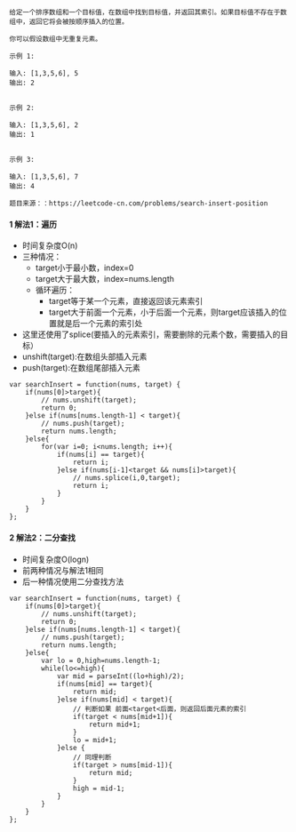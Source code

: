 # 
```
给定一个排序数组和一个目标值，在数组中找到目标值，并返回其索引。如果目标值不存在于数组中，返回它将会被按顺序插入的位置。

你可以假设数组中无重复元素。

示例 1:

输入: [1,3,5,6], 5
输出: 2


示例 2:

输入: [1,3,5,6], 2
输出: 1


示例 3:

输入: [1,3,5,6], 7
输出: 4

题目来源：：https://leetcode-cn.com/problems/search-insert-position
```

#### 1 解法1：遍历
- 时间复杂度O(n)
- 三种情况：
    - target小于最小数，index=0
    - target大于最大数，index=nums.length
    - 循环遍历：
        - target等于某一个元素，直接返回该元素索引
        - target大于前面一个元素，小于后面一个元素，则target应该插入的位置就是后一个元素的索引处
- 这里还使用了splice(要插入的元素索引，需要删除的元素个数，需要插入的目标）
- unshift(target):在数组头部插入元素
- push(target):在数组尾部插入元素
```
var searchInsert = function(nums, target) {
    if(nums[0]>target){
        // nums.unshift(target);
        return 0;
    }else if(nums[nums.length-1] < target){
        // nums.push(target);
        return nums.length;
    }else{
        for(var i=0; i<nums.length; i++){
            if(nums[i] == target){
                return i;
            }else if(nums[i-1]<target && nums[i]>target){
                // nums.splice(i,0,target);
                return i;
            }
        }
    }  
};
```

#### 2 解法2：二分查找
- 时间复杂度O(logn)
- 前两种情况与解法1相同
- 后一种情况使用二分查找方法
```
var searchInsert = function(nums, target) {
    if(nums[0]>target){
        // nums.unshift(target);
        return 0;
    }else if(nums[nums.length-1] < target){
        // nums.push(target);
        return nums.length;
    }else{
        var lo = 0,high=nums.length-1;
        while(lo<=high){
            var mid = parseInt((lo+high)/2);
            if(nums[mid] == target){
                return mid;
            }else if(nums[mid] < target){
                // 判断如果 前面<target<后面，则返回后面元素的索引
                if(target < nums[mid+1]){
                    return mid+1;
                }
                lo = mid+1;
            }else {
                // 同理判断
                if(target > nums[mid-1]){
                    return mid;
                }
                high = mid-1;
            }
        }
    }  
};
```